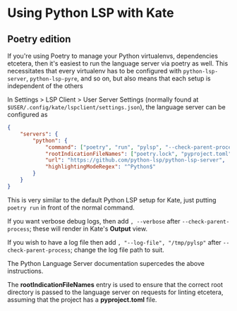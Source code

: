 # Using Python LSP with Kate

## Poetry edition

If you're using Poetry to manage your Python virtualenvs, dependencies etcetera, then it's easiest to run the language server via poetry as well. This necessitates that every virtualenv has to be configured with `python-lsp-server`, `python-lsp-pyre`, and so on, but also means that each setup is independent of the others

In Settings > LSP Client > User Server Settings (normally found at `$USER/.config/kate/lspclient/settings.json`), the language server can be configured as

```json
{
    "servers": {
        "python": {
            "command": ["poetry", "run", "pylsp", "--check-parent-process" ],
            "rootIndicationFileNames": ["poetry.lock", "pyproject.toml"],
            "url": "https://github.com/python-lsp/python-lsp-server",
            "highlightingModeRegex": "^Python$"
        }
    }
}
```

This is very similar to the default Python LSP setup for Kate, just putting `poetry run` in front of the normal command.

If you want verbose debug logs, then add `, --verbose` after `--check-parent-process`; these will render in Kate's **Output** view.

If you wish to have a log file then add `, "--log-file", "/tmp/pylsp"` after `--check-parent-process`; change the log file path to suit.

The Python Language Server documentation supercedes the above instructions.

The **rootIndicationFileNames** entry is used to ensure that the correct root directory is passed to the language server on requests for linting etcetera, assuming that the project has a **pyproject.toml** file.

